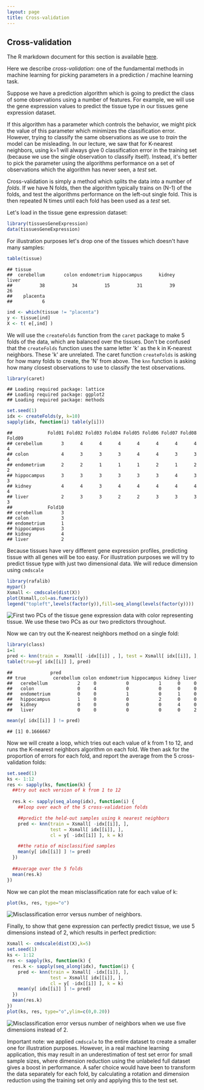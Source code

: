 ```yaml
---
layout: page
title: Cross-validation
---
```



## Cross-validation

The R markdown document for this section is available [here](https://github.com/genomicsclass/labs/tree/master/ml/crossvalidation.Rmd).

Here we describe *cross-validation*: one of the fundamental methods in machine learning for picking parameters in a prediction / machine learning task.

Suppose we have a prediction algorithm which is going to predict the class of some observations using a number of features. For example, we will use the gene expression values to predict the tissue type in our tissues gene expression dataset.

If this algorithm has a parameter which controls the behavior, we might pick the value of this parameter which minimizes the classification error. However, trying to classify the same observations as we use to *train* the model can be misleading. In our lecture, we saw that for K-nearest neighbors, using k=1 will always give 0 classification error in the training set (because we use the single observation to classify itself). Instead, it's better to pick the parameter using the algorithms performance on a set of observations which the algorithm has never seen, a *test* set.

Cross-validation is simply a method which splits the data into a number of *folds*. If we have N folds, then the algorithm typically trains on (N-1) of the folds, and test the algorithms performance on the left-out single fold. This is then repeated N times until each fold has been used as a *test* set.

Let's load in the tissue gene expression dataset:



```r
library(tissuesGeneExpression)
data(tissuesGeneExpression)
```

For illustration purposes let's drop one of the tissues which doesn't have many samples:


```r
table(tissue)
```

```
## tissue
##  cerebellum       colon endometrium hippocampus      kidney       liver 
##          38          34          15          31          39          26 
##    placenta 
##           6
```

```r
ind <- which(tissue != "placenta")
y <- tissue[ind]
X <- t( e[,ind] )
```

We will use the `createFolds` function from the `caret` package to make 5 folds of the data, which are balanced over the tissues. Don't be confused that the `createFolds` function uses the same letter 'k' as the k in K-nearest neighbors. These 'k' are unrelated. The caret function `createFolds` is asking for how many folds to create, the 'N' from above. The `knn` function is asking how many closest observations to use to classify the test observations.


```r
library(caret)
```

```
## Loading required package: lattice
## Loading required package: ggplot2
## Loading required package: methods
```

```r
set.seed(1)
idx <- createFolds(y, k=10)
sapply(idx, function(i) table(y[i]))
```

```
##             Fold01 Fold02 Fold03 Fold04 Fold05 Fold06 Fold07 Fold08 Fold09
## cerebellum       3      4      4      4      4      4      4      4      4
## colon            4      3      3      3      4      4      3      3      4
## endometrium      2      2      1      1      1      2      1      2      2
## hippocampus      3      3      3      3      3      3      4      3      3
## kidney           4      4      3      4      4      4      4      4      4
## liver            2      3      3      2      2      3      3      3      3
##             Fold10
## cerebellum       3
## colon            3
## endometrium      1
## hippocampus      3
## kidney           4
## liver            2
```


Because tissues have very different gene expression profiles, predicting tissue with all genes will be too easy. For illustration purposes we will try to predict tissue type with just two dimensional data. We will reduce dimension using `cmdscale`


```r
library(rafalib)
mypar()
Xsmall <- cmdscale(dist(X))
plot(Xsmall,col=as.fumeric(y))
legend("topleft",levels(factor(y)),fill=seq_along(levels(factor(y))))
```

![First two PCs of the tissue gene expression data with color representing tissue. We use these two PCs as our two predictors throughout.](images/R/crossvalidation-tmp-mds-1.png) 

Now we can try out the K-nearest neighbors method on a single fold:


```r
library(class)
i=1
pred <- knn(train =  Xsmall[ -idx[[i]] , ], test = Xsmall[ idx[[i]], ], cl=  y[ -idx[[i]] ], k=5)
table(true=y[ idx[[i]] ], pred)
```

```
##              pred
## true          cerebellum colon endometrium hippocampus kidney liver
##   cerebellum           2     0           0           1      0     0
##   colon                0     4           0           0      0     0
##   endometrium          0     0           1           0      1     0
##   hippocampus          1     0           0           2      0     0
##   kidney               0     0           0           0      4     0
##   liver                0     0           0           0      0     2
```

```r
mean(y[ idx[[i]] ] != pred)
```

```
## [1] 0.1666667
```

Now we will create a loop, which tries out each value of k from 1 to 12, and runs the K-nearest neighbors algorithm on each fold. We then ask for the proportion of errors for each fold, and report the average from the 5 cross-validation folds:


```r
set.seed(1)
ks <- 1:12
res <- sapply(ks, function(k) {
  ##try out each version of k from 1 to 12
  
  res.k <- sapply(seq_along(idx), function(i) {
    ##loop over each of the 5 cross-validation folds

    ##predict the held-out samples using k nearest neighbors
    pred <- knn(train = Xsmall[ -idx[[i]], ],
                test = Xsmall[ idx[[i]], ],
                cl = y[ -idx[[i]] ], k = k)

    ##the ratio of misclassified samples
    mean(y[ idx[[i]] ] != pred)
  })
  
  ##average over the 5 folds
  mean(res.k)
})
```

Now we can plot the mean misclassification rate for each value of k:


```r
plot(ks, res, type="o")
```

![Misclassification error versus number of neighbors.](images/R/crossvalidation-tmp-misclassification_error-1.png) 


Finally, to show that gene expression can perfectly predict tissue, we use 5 dimensions instead of 2, which results in perfect prediction:


```r
Xsmall <- cmdscale(dist(X),k=5)
set.seed(1)
ks <- 1:12
res <- sapply(ks, function(k) {
  res.k <- sapply(seq_along(idx), function(i) {
    pred <- knn(train = Xsmall[ -idx[[i]], ],
                test = Xsmall[ idx[[i]], ],
                cl = y[ -idx[[i]] ], k = k)
    mean(y[ idx[[i]] ] != pred)
  })
  mean(res.k)
})
plot(ks, res, type="o",ylim=c(0,0.20))
```

![Misclassification error versus number of neighbors when we use five dimensions instead of 2.](images/R/crossvalidation-tmp-misclassification_error2-1.png) 

Important note: we applied `cmdscale` to the entire dataset to create
a smaller one for illustration purposes. However, in a real machine
learning application, this may result in an underestimation of test
set error for small sample sizes, where dimension reduction using the
unlabeled full dataset gives a boost in performance. A safer choice
would have been to transform the data separately for each fold, by
calculating a rotation and dimension reduction using the training set only
and applying this to the test set.
